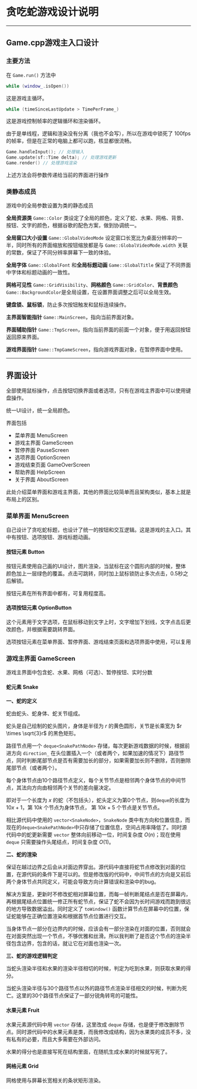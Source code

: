 # 贪吃蛇游戏设计说明

---

## Game.cpp游戏主入口设计

### 主要方法

在 `Game.run()` 方法中
```c++
while (window_.isOpen())
```
这是游戏主循环。
```c++
while (timeSinceLastUpdate > TimePerFrame_)
```
这是游戏控制帧率的逻辑循环和渲染循环。

由于是单线程，逻辑和渲染没有分离（我也不会写），所以在游戏中锁死了 100fps 的帧率，但是在正常的电脑上都可以跑，核显都很流畅。  
```c++
Game.handleInput(); // 处理输入
Game.update(sf::Time delta); // 处理游戏更新
Game.render() // 处理游戏渲染
```
上述方法会将参数传递给当前的界面进行操作

### 类静态成员

游戏中的全局参数设置为类的静态成员

**全局资源类** `Game::Color` 类设定了全局的颜色，定义了蛇、水果、网格、背景、按钮、文字的颜色，根据谷歌的配色方案，做到协调统一。

**全局窗口大小设置** `Game::GlobalVideoMode` 设定窗口长宽比为桌面分辨率的一半，同时所有的界面缩放和按钮缩放都是与 `Game::GlobalVideoMode.width` 关联的常数，保证了不同分辨率屏幕下一致的体验。

**全局字体** `Game::GlobalFont` 和**全局标题动画** `Game::GlobalTitle` 保证了不同界面中字体和标题动画的一致性。

**网格可见性** `Game::GridVisibility`、**网格颜色** `Game::GridColor`、**背景颜色** `Game::BackgroundColor`是全局设置，在设置界面调整之后可以全局生效。

**键盘锁、鼠标锁**，防止多次按钮触发和鼠标连续操作。

**主界面智能指针** `Game::MainScreen`，指向当前界面对象。

**界面辅助指针** `Game::TmpScreen`，指向当前界面的前面一个对象，便于用返回按钮返回原来界面。

**游戏界面指针** `Game::TmpGameScreen`，指向游戏界面对象，在暂停界面中使用。

---

## 界面设计

全部使用鼠标操作，点击按钮切换界面或者选项，只有在游戏主界面中可以使用键盘操作。

统一UI设计，统一全局颜色。

界面包括

- 菜单界面 MenuScreen
- 游戏主界面 GameScreen
- 暂停界面 PauseScreen
- 选项界面 OptionScreen
- 游戏结束页面 GameOverScreen
- 帮助界面 HelpScreen
- 关于界面 AboutScreen

此处介绍菜单界面和游戏主界面，其他的界面比较简单而且架构类似，基本上就是布局上的区别。

### 菜单界面 MenuScreen

自己设计了贪吃蛇标题，也设计了统一的按钮和交互逻辑。这是游戏的主入口。其中有按钮、选项按钮、游戏标题动画。

#### 按钮元素 Button

按钮元素使用自己画的UI设计，图片渲染，当鼠标在这个圆形内部的时候，整体颜色加上一层绿色的覆盖。点击可跳转，同时加上鼠标锁防止多次点击，0.5秒之后解锁。

按钮元素在所有界面中都有，可复用程度高。

#### 选项按钮元素 OptionButton

这个元素用于文字选项，在鼠标移动到文字上时，文字增加下划线，文字点击后更改颜色，并根据需要跳转界面。

选项按钮元素在菜单界面、暂停界面、游戏结束页面和选项界面中使用，可以复用

### 游戏主界面 GameScreen

游戏主界面中包含蛇、水果、网格（可选）、暂停按钮、实时分数

#### 蛇元素 Snake

**一、蛇的定义**

蛇由蛇头、蛇身体、蛇关节组成。

蛇头是自己绘制的蛇头图片，身体是半径为 $r$ 的黄色圆形，关节是长乘宽为 $r \times \sqrt{3}r$ 的黑色矩形。

路径节点用一个 `deque<SnakePathNode>` 存储，每次更新游戏数据的时候，根据前进方向 `direction_` 在头位置插入一个（或者两个，如果加速的情况下）路径节点，同时判断尾部节点是否有需要加长的部分，如果需要加长则不删除，否则删除尾部节点（或者两个）。

每个身体节点由10个路径节点定义，每个关节节点是相邻两个身体节点的中间节点，其法向方向由相邻两个关节的差向量决定。

即对于一个长度为 $x$ 的蛇（不包括头），蛇头定义为第0个节点，则`deque`的长度为 $10x + 1$，第 $10k$ 个节点为身体节点， 第 $10k + 5$ 个节点是关节节点。

相比源代码中使用的 `vector<SnakeNode>`，`SnakeNode` 类中有方向和位置信息，而现在的`deque<SnakePathNode>`中只存储了位置信息，空间占用率降低了。同时源代码中的蛇更新需要 `vector` 整体向前移动一位，时间复杂度 $O(n)$；现在使用 `deque` 只需要操作头尾结点，时间复杂度 $O(1)$。

**二、蛇的渲染**

保证在越过边界之后会从对面边界穿出。源代码中直接将蛇节点修改到对面的位置，在源代码的条件下是可以的。但是修改版的代码中，中间节点的方向是又前后两个身体节点共同定义，可能会导致方向计算错误和渲染中的bug。

解决方案是，更新时不修改蛇相对屏幕位置，而每一帧判断尾结点是否在屏幕内，再根据尾结点位置统一修正所有蛇节点，保证了蛇不会因为长时间游戏而跑到很远的地方导致数据溢出。同时定义了 `toWindow()` 函数计算节点在屏幕中的位置，保证蛇能够在正确位置渲染和根据首节点位置进行交互。

当身体节点一部分在边界内的时候，应该会有一部分渲染在对面的位置，否则就会在对面突然出现一个节点，不够优雅和丝滑。所以我判断了是否这个节点的渲染半径包含边界，包含的话，就让它在对面也渲染一次。

**三、蛇的游戏逻辑判定**

当蛇头渲染半径和水果的渲染半径相切的时候，判定为吃到水果，则获取水果的得分。

当蛇头渲染半径与30个路径节点以外的路径节点渲染半径相交的时候，判断为死亡。这里的30个路径节点保证了一部分锐角转弯的可能性。

#### 水果元素 Fruit

水果元素源代码中用 `vector` 存储，这里改成 `deque` 存储，也是便于修改删除节点。同时源代码中的水果元素是类，而我修改成结构，因为水果类的成员不多，没有私有的必要，而且大多需要在外部访问。

水果的得分也是直接写死在结构里面，在随机生成水果的时候就写死了。

#### 网格元素 Grid

网格使用与屏幕长宽相关的条状矩形渲染。
